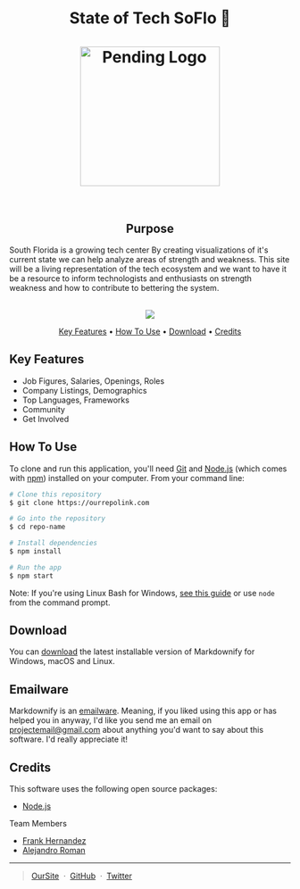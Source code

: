 
<h1 align="center">
 State of Tech SoFlo 🌴
  <br>
  <br>
  <a href="http://somelink.com"><img src="https://encrypted-tbn0.gstatic.com/images?q=tbn:ANd9GcQUY4zU0IM73R9zTzDz7yquSVqXepoNxNszGgSIeKHs-gRoylo_" alt="Pending Logo" width="250"></a>
    <br> <br>
</h1>
 <h2 align="center">Purpose</h1>
South Florida is a growing tech center By creating visualizations of it's current
state we can help analyze areas of strength and weakness. This site
will be a living representation of the tech ecosystem and we want to have it
be a resource to inform technologists and enthusiasts on strength weakness and
how to contribute to bettering the system.
 <br> <br>
<p align="center">
  <a href="https://saythanks.io/to/fhern077">
      <img src="https://img.shields.io/badge/SayThanks.io-%E2%98%BC-1EAEDB.svg">
  </a>
</p>

<p align="center">
  <a href="#key-features">Key Features</a> •
  <a href="#how-to-use">How To Use</a> •
  <a href="#download">Download</a> •
  <a href="#credits">Credits</a> 
</p>

## Key Features

* Job Figures, Salaries, Openings, Roles
* Company Listings, Demographics
* Top Languages, Frameworks
* Community
* Get Involved

## How To Use

To clone and run this application, you'll need [Git](https://git-scm.com) and [Node.js](https://nodejs.org/en/download/) (which comes with [npm](http://npmjs.com)) installed on your computer. From your command line:

```bash
# Clone this repository
$ git clone https://ourrepolink.com

# Go into the repository
$ cd repo-name

# Install dependencies
$ npm install

# Run the app
$ npm start
```

Note: If you're using Linux Bash for Windows, [see this guide](https://www.howtogeek.com/261575/how-to-run-graphical-linux-desktop-applications-from-windows-10s-bash-shell/) or use `node` from the command prompt.


## Download

You can [download](https://github.com/amitmerchant1990/electron-markdownify/releases/tag/v1.2.0) the latest installable version of Markdownify for Windows, macOS and Linux.

## Emailware

Markdownify is an [emailware](https://en.wiktionary.org/wiki/emailware). Meaning, if you liked using this app or has helped you in anyway, I'd like you send me an email on <projectemail@gmail.com> about anything you'd want to say about this software. I'd really appreciate it!

## Credits

This software uses the following open source packages:
- [Node.js](https://nodejs.org/)

Team Members 
- [Frank Hernandez](https://github.com/fhern077) 
- [Alejandro Roman](https://github.com/fhern077)
---

> [OurSite](http://oursite.com) &nbsp;&middot;&nbsp;
> [GitHub](https://github.com/) &nbsp;&middot;&nbsp;
> [Twitter](https://twitter.com/)
